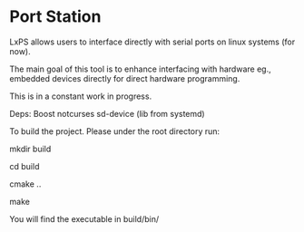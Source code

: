 # Port Station

LxPS allows users to interface directly with serial ports on linux systems (for now).

The main goal of this tool is to enhance interfacing with hardware eg., embedded devices directly for direct hardware programming.

This is in a constant work in progress.

Deps:
    Boost
    notcurses
    sd-device (lib from systemd)

To build the project. Please under the root directory run:

mkdir build

cd build

cmake ..

make

You will find the executable in build/bin/
